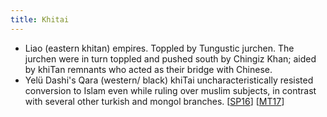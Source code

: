 ```yaml
---
title: Khitai
---
```


- Liao (eastern khitan) empires. Toppled by Tungustic jurchen. The jurchen were in turn toppled and pushed south by Chingiz Khan; aided by khiTan remnants who acted as their bridge with Chinese.
- Yelü Dashi's Qara (western/ black) khiTai uncharacteristically resisted conversion to Islam even while ruling over muslim subjects, in contrast with several other turkish and mongol branches. \[[SP16](https://twitter.com/Rjrasva/status/725049903102197761)\] \[[MT17](https://manasataramgini.wordpress.com/2017/07/30/mongolica-chingiz-khan-and-the-rest/)\]
